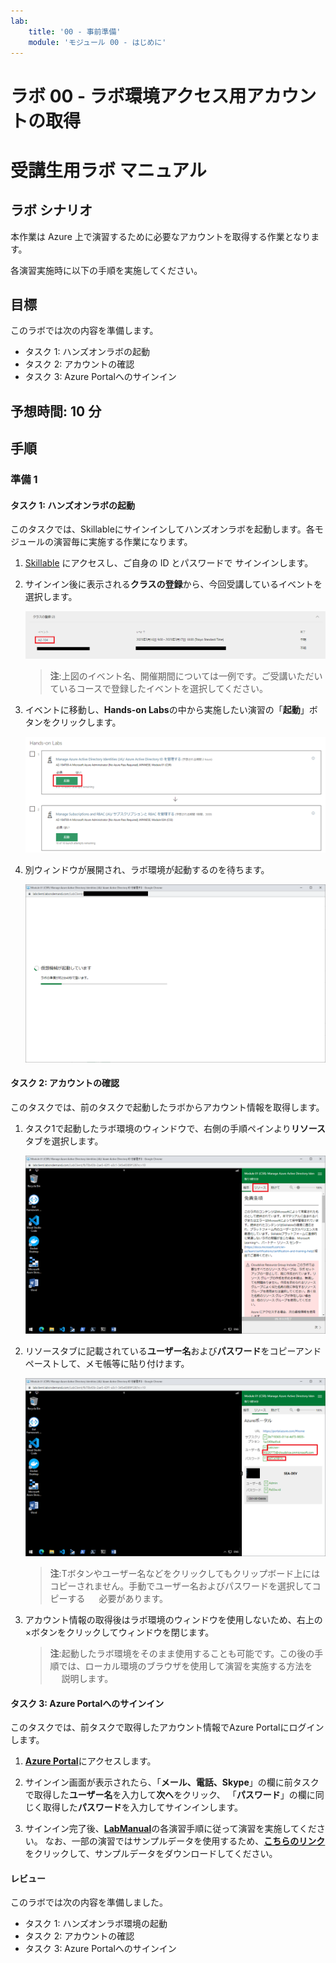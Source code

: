 ```yaml
---
lab:
    title: '00 - 事前準備'
    module: 'モジュール 00 - はじめに'
---
```


# ラボ 00 - ラボ環境アクセス用アカウントの取得

# 受講生用ラボ マニュアル

## ラボ シナリオ

本作業は Azure 上で演習するために必要なアカウントを取得する作業となります。

各演習実施時に以下の手順を実施してください。

## 目標

このラボでは次の内容を準備します。

+ タスク 1: ハンズオンラボの起動
+ タスク 2: アカウントの確認
+ タスク 3: Azure Portalへのサインイン

## 予想時間: 10 分

## 手順

### 準備 1

#### タスク 1: ハンズオンラボの起動

このタスクでは、Skillableにサインインしてハンズオンラボを起動します。各モジュールの演習毎に実施する作業になります。

1. [Skillable](https://alh.learnondemand.net/) にアクセスし、ご自身の ID とパスワードで サインインします。 

2. サインイン後に表示される**クラスの登録**から、今回受講しているイベントを選択します。

    ![lab00-01](./media/00_classlist.png)

    > **注**:上図のイベント名、開催期間については一例です。ご受講いただいているコースで登録したイベントを選択してください。

3. イベントに移動し、**Hands-on Labs**の中から実施したい演習の「**起動**」ボタンをクリックします。

    ![lab00-01](./media/00_lablist.png)

4. 別ウィンドウが展開され、ラボ環境が起動するのを待ちます。

    ![lab00-01](./media/00_labmachine.png)



#### タスク 2: アカウントの確認

このタスクでは、前のタスクで起動したラボからアカウント情報を取得します。

1. タスク1で起動したラボ環境のウィンドウで、右側の手順ペインより**リソース**タブを選択します。

   ![lab00-01](./media/00_resourcetab.png)

2. リソースタブに記載されている**ユーザー名**および**パスワード**をコピーアンドペーストして、メモ帳等に貼り付けます。

   ![lab00-03](./media/00_account.png)

   > **注**:Tボタンやユーザー名などをクリックしてもクリップボード上にはコピーされません。手動でユーザー名およびパスワードを選択してコピーする
   > 　 必要があります。

3. アカウント情報の取得後はラボ環境のウィンドウを使用しないため、右上の×ボタンをクリックしてウィンドウを閉じます。

   > **注**:起動したラボ環境をそのまま使用することも可能です。この後の手順では、ローカル環境のブラウザを使用して演習を実施する方法を
   > 　 説明します。

#### タスク 3:  Azure Portalへのサインイン

このタスクでは、前タスクで取得したアカウント情報でAzure Portalにログインします。

1. [**Azure Portal**](https://portal.azure.com/)にアクセスします。

1. サインイン画面が表示されたら、「**メール、電話、Skype**」の欄に前タスクで取得した**ユーザー名**を入力して**次へ**をクリック、
    「**パスワード**」の欄に同じく取得した**パスワード**を入力してサインインします。

1. サインイン完了後、[**LabManual**](https://github.com/ctct-edu/az-104-labS/tree/main/LabManual)の各演習手順に従って演習を実施してください。
    なお、一部の演習ではサンプルデータを使用するため、[**こちらのリンク**](https://github.com/MicrosoftLearning/AZ-104-MicrosoftAzureAdministrator/archive/master.zip)をクリックして、サンプルデータをダウンロードしてください。

    

#### レビュー

このラボでは次の内容を準備しました。

- タスク 1: ハンズオンラボ環境の起動
- タスク 2: アカウントの確認
- タスク 3: Azure Portalへのサインイン
